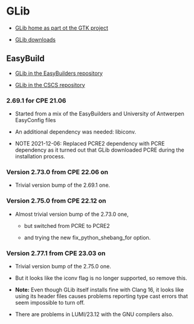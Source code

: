 # GLib

  * [GLib home as part ot the GTK project](https://www.gtk.org/)

  * [GLib downloads](https://download.gnome.org/sources/glib/)


## EasyBuild

  * [GLib in the EasyBuilders repository](https://github.com/easybuilders/easybuild-easyconfigs/tree/develop/easybuild/easyconfigs/g/GLib)

  * [GLib in the CSCS repository](https://github.com/eth-cscs/production/tree/master/easybuild/easyconfigs/g/GLib)


### 2.69.1 for CPE 21.06

  * Started from a mix of the EasyBuilders and University of Antwerpen
    EasyConfig files

  * An additional dependency was needed: libiconv.

  * NOTE 2021-12-06: Replaced PCRE2 dependency with PCRE dependency as it turned out
    that GLib downloaded PCRE during the installation process.


### Version 2.73.0 from CPE 22.06 on

  * Trivial version bump of the 2.69.1 one.


### Version 2.75.0 from CPE 22.12 on

  * Almost trivial version bump of the 2.73.0 one, 
  
      * but switched from PCRE to PCRE2
      
      * and trying the new fix_python_shebang_for option.


### Version 2.77.1 from CPE 23.03 on

  * Trivial version bump of the 2.75.0 one.

  * But it looks like the iconv flag is no longer supported, so remove this.
  
  * **Note:** Even though GLib itself installs fine with Clang 16, it looks like
    using its header files causes problems reporting type cast errors that 
    seem impossible to turn off.

  * There are problems in LUMI/23.12 with the GNU compilers also.

